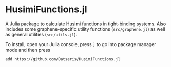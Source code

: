 # HusimiFunctions.jl

A Julia package to calculate Husimi functions in tight-binding systems. Also includes some graphene-specific utility functions (`src/graphene.jl`) as well as general utilities (`src/utils.jl`).

To install, open your Julia console, press `]` to go into package manager mode and then press
```
add https://github.com/Datseris/HusimiFunctions.jl
```
